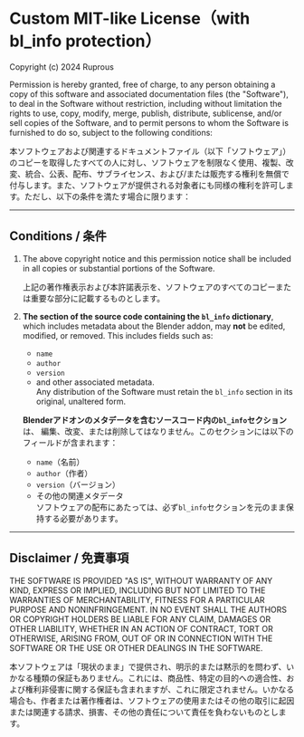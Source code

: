 # Custom MIT-like License（with bl_info protection）

Copyright (c) 2024 Ruprous  

Permission is hereby granted, free of charge, to any person obtaining a copy
of this software and associated documentation files (the "Software"), to deal
in the Software without restriction, including without limitation the rights
to use, copy, modify, merge, publish, distribute, sublicense, and/or sell
copies of the Software, and to permit persons to whom the Software is
furnished to do so, subject to the following conditions:

本ソフトウェアおよび関連するドキュメントファイル（以下「ソフトウェア」）のコピーを取得したすべての人に対し、ソフトウェアを制限なく使用、複製、改変、統合、公表、配布、サブライセンス、および/または販売する権利を無償で付与します。また、ソフトウェアが提供される対象者にも同様の権利を許可します。ただし、以下の条件を満たす場合に限ります：

---

## Conditions / 条件

1. The above copyright notice and this permission notice shall be included in all
   copies or substantial portions of the Software.

   上記の著作権表示および本許諾表示を、ソフトウェアのすべてのコピーまたは重要な部分に記載するものとします。

2. **The section of the source code containing the `bl_info` dictionary**, which 
   includes metadata about the Blender addon, may **not** be edited, modified, 
   or removed. This includes fields such as:
   - `name`
   - `author`
   - `version`
   - and other associated metadata.  
   Any distribution of the Software must retain the `bl_info` section in its original, unaltered form.

   **Blenderアドオンのメタデータを含むソースコード内の`bl_info`セクション**は、
   編集、改変、または削除してはなりません。このセクションには以下のフィールドが含まれます：
   - `name`（名前）
   - `author`（作者）
   - `version`（バージョン）
   - その他の関連メタデータ  
   ソフトウェアの配布にあたっては、必ず`bl_info`セクションを元のまま保持する必要があります。

---

## Disclaimer / 免責事項

THE SOFTWARE IS PROVIDED "AS IS", WITHOUT WARRANTY OF ANY KIND, EXPRESS OR
IMPLIED, INCLUDING BUT NOT LIMITED TO THE WARRANTIES OF MERCHANTABILITY,
FITNESS FOR A PARTICULAR PURPOSE AND NONINFRINGEMENT. IN NO EVENT SHALL THE
AUTHORS OR COPYRIGHT HOLDERS BE LIABLE FOR ANY CLAIM, DAMAGES OR OTHER
LIABILITY, WHETHER IN AN ACTION OF CONTRACT, TORT OR OTHERWISE, ARISING FROM,
OUT OF OR IN CONNECTION WITH THE SOFTWARE OR THE USE OR OTHER DEALINGS IN THE
SOFTWARE.

本ソフトウェアは「現状のまま」で提供され、明示的または黙示的を問わず、いかなる種類の保証もありません。これには、商品性、特定の目的への適合性、および権利非侵害に関する保証も含まれますが、これに限定されません。いかなる場合も、作者または著作権者は、ソフトウェアの使用またはその他の取引に起因または関連する請求、損害、その他の責任について責任を負わないものとします。
